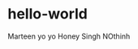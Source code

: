 # hello-world

<html>
  <head> Marteen </head>
  <body>yo yo Honey Singh NOthinh</body>
  </html>
  
